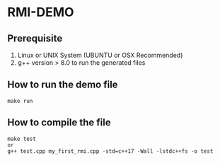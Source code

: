 # RMI-DEMO

## Prerequisite
1. Linux or UNIX System (UBUNTU or OSX Recommended)
1. g++ version > 8.0 to run the generated files

## How to run the demo file
```make
make run
```

## How to compile the file
```make
make test
or 
g++ test.cpp my_first_rmi.cpp -std=c++17 -Wall -lstdc++fs -o test 
```
